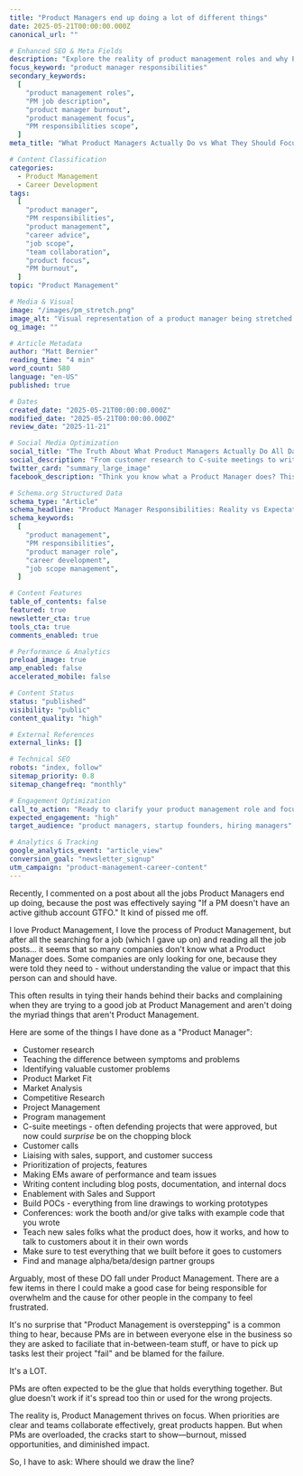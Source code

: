 ```yaml
---
title: "Product Managers end up doing a lot of different things"
date: 2025-05-21T00:00:00.000Z
canonical_url: ""

# Enhanced SEO & Meta Fields
description: "Explore the reality of product management roles and why PMs often feel overwhelmed. Learn what product managers actually do versus what they should focus on, plus strategies for setting better boundaries and expectations."
focus_keyword: "product manager responsibilities"
secondary_keywords:
  [
    "product management roles",
    "PM job description",
    "product manager burnout",
    "product management focus",
    "PM responsibilities scope",
  ]
meta_title: "What Product Managers Actually Do vs What They Should Focus On"

# Content Classification
categories:
  - Product Management
  - Career Development
tags:
  [
    "product manager",
    "PM responsibilities",
    "product management",
    "career advice",
    "job scope",
    "team collaboration",
    "product focus",
    "PM burnout",
  ]
topic: "Product Management"

# Media & Visual
image: "/images/pm_stretch.png"
image_alt: "Visual representation of a product manager being stretched across multiple responsibilities and roles"
og_image: ""

# Article Metadata
author: "Matt Bernier"
reading_time: "4 min"
word_count: 580
language: "en-US"
published: true

# Dates
created_date: "2025-05-21T00:00:00.000Z"
modified_date: "2025-05-21T00:00:00.000Z"
review_date: "2025-11-21"

# Social Media Optimization
social_title: "The Truth About What Product Managers Actually Do All Day"
social_description: "From customer research to C-suite meetings to writing code - here's the reality of PM roles and why so many feel overwhelmed. Plus how to fix it."
twitter_card: "summary_large_image"
facebook_description: "Think you know what a Product Manager does? This comprehensive list reveals the surprising reality of PM responsibilities and why role clarity matters."

# Schema.org Structured Data
schema_type: "Article"
schema_headline: "Product Manager Responsibilities: Reality vs Expectations"
schema_keywords:
  [
    "product management",
    "PM responsibilities",
    "product manager role",
    "career development",
    "job scope management",
  ]

# Content Features
table_of_contents: false
featured: true
newsletter_cta: true
tools_cta: true
comments_enabled: true

# Performance & Analytics
preload_image: true
amp_enabled: false
accelerated_mobile: false

# Content Status
status: "published"
visibility: "public"
content_quality: "high"

# External References
external_links: []

# Technical SEO
robots: "index, follow"
sitemap_priority: 0.8
sitemap_changefreq: "monthly"

# Engagement Optimization
call_to_action: "Ready to clarify your product management role and focus?"
expected_engagement: "high"
target_audience: "product managers, startup founders, hiring managers"

# Analytics & Tracking
google_analytics_event: "article_view"
conversion_goal: "newsletter_signup"
utm_campaign: "product-management-career-content"
---
```


Recently, I commented on a post about all the jobs Product Managers end up doing, because the post was effectively saying "If a PM doesn't have an active github account GTFO." It kind of pissed me off.

I love Product Management, I love the process of Product Management, but after all the searching for a job (which I gave up on) and reading all the job posts... it seems that so many companies don't know what a Product Manager does. Some companies are only looking for one, because they were told they need to - without understanding the value or impact that this person can and should have.

This often results in tying their hands behind their backs and complaining when they are trying to a good job at Product Management and aren't doing the myriad things that aren't Product Management.

Here are some of the things I have done as a "Product Manager":

- Customer research
- Teaching the difference between symptoms and problems
- Identifying valuable customer problems
- Product Market Fit
- Market Analysis
- Competitive Research
- Project Management
- Program management
- C-suite meetings - often defending projects that were approved, but now could _surprise_ be on the chopping block
- Customer calls
- Liaising with sales, support, and customer success
- Prioritization of projects, features
- Making EMs aware of performance and team issues
- Writing content including blog posts, documentation, and internal docs
- Enablement with Sales and Support
- Build POCs - everything from line drawings to working prototypes
- Conferences: work the booth and/or give talks with example code that you wrote
- Teach new sales folks what the product does, how it works, and how to talk to customers about it in their own words
- Make sure to test everything that we built before it goes to customers
- Find and manage alpha/beta/design partner groups

Arguably, most of these DO fall under Product Management. There are a few items in there I could make a good case for being responsible for overwhelm and the cause for other people in the company to feel frustrated.

It's no surprise that "Product Management is overstepping" is a common thing to hear, because PMs are in between everyone else in the business so they are asked to faciliate that in-between-team stuff, or have to pick up tasks lest their project "fail" and be blamed for the failure.

It's a LOT.

PMs are often expected to be the glue that holds everything together. But glue doesn't work if it's spread too thin or used for the wrong projects.

The reality is, Product Management thrives on focus. When priorities are clear and teams collaborate effectively, great products happen. But when PMs are overloaded, the cracks start to show—burnout, missed opportunities, and diminished impact.

So, I have to ask: Where should we draw the line?
